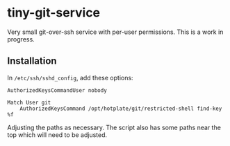 # tiny-git-service

Very small git-over-ssh service with per-user permissions. This is a work in progress.

## Installation

In `/etc/ssh/sshd_config`, add these options:

    AuthorizedKeysCommandUser nobody
    
    Match User git
        AuthorizedKeysCommand /opt/hotplate/git/restricted-shell find-key %f

Adjusting the paths as necessary. The script also has some paths near the top which will need to be adjusted.
